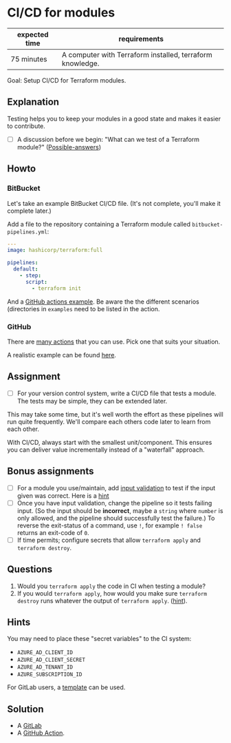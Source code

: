 # CI/CD for modules

| expected time | requirements                                              |
|---------------|-----------------------------------------------------------|
| 75 minutes    | A computer with Terraform installed, terraform knowledge. |

Goal: Setup CI/CD for Terraform modules.

## Explanation

Testing helps you to keep your modules in a good state and makes it easier to contribute.

- [ ] A discussion before we begin: "What can we test of a Terraform module?" ([Possible-answers](cicd-for-modules-test.md))

## Howto

### BitBucket

Let's take an example BitBucket CI/CD file. (It's not complete, you'll make it complete later.)

Add a file to the repository containing a Terraform module called `bitbucket-pipelines.yml`:

```yaml
---
image: hashicorp/terraform:full

pipelines:
  default:
    - step:
      script:
        - terraform init
```

And a [GitHub actions example](https://github.com/robertdebock/terraform-aws-cluster/blob/master/.github/workflows/terraform.yml). Be aware the the different scenarios (directories in `examples` need to be listed in the action.

### GitHub

There are [many actions](https://github.com/marketplace?query=terraform&type=actions) that you can use. Pick one that suits your situation.

A realistic example can be found [here](https://github.com/robertdebock/terraform-aws-vault/blob/master/.github/workflows/terraform.yml).

## Assignment

- [ ] For your version control system, write a CI/CD file that tests a module. The tests may be simple, they can be extended later.

This may take some time, but it's well worth the effort as these pipelines will run quite frequently. We'll compare each others code later to learn from each other.

With CI/CD, always start with the smallest unit/component. This ensures you can deliver value incrementally instead of a "waterfall" approach.

## Bonus assignments

- [ ] For a module you use/maintain, add [input validation](https://www.terraform.io/docs/language/values/variables.html#custom-validation-rules) to test if the input given was correct. Here is a [hint](cicd-for-modules-input-validation.md)
- [ ] Once you have input validation, change the pipeline so it tests failing input. (So the input should be **incorrect**, maybe a `string` where `number` is only allowed, and the pipeline should successfully test the failure.) To reverse the exit-status of a command, use `!`, for example `! false` returns an exit-code of `0`.
- [ ] If time permits; configure secrets that allow `terraform apply` and `terraform destroy`.

## Questions

1. Would you `terraform apply` the code in CI when testing a module?
2. If you would `terraform apply`, how would you make sure `terraform destroy` runs whatever the output of `terraform apply`. ([hint](https://bitbucket.org/blog/after-scripts-now-available-for-bitbucket-pipelines)).

## Hints

You may need to place these "secret variables" to the CI system:

- `AZURE_AD_CLIENT_ID`
- `AZURE_AD_CLIENT_SECRET`
- `AZURE_AD_TENANT_ID`
- `AZURE_SUBSCRIPTION_ID`

For GitLab users, a [template](https://docs.gitlab.com/ee/user/infrastructure/#quick-start) can be used.

## Solution

- A [GitLab](cicd-for-modules-gitlab.yml)
- A [GitHub Action](https://github.com/robertdebock/terraform-action).
